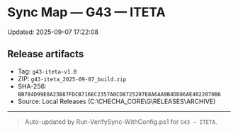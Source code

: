 ﻿# Sync Map — G43 — ITETA

Updated: 2025-09-07 17:22:08

## Release artifacts
- Tag: `g43-iteta-v1.0`
- ZIP: `g43-iteta_2025-09-07_build.zip`
- SHA-256: `BB784D99E0A23B87FDCB716EC2357A0CD8725207E8A6AA9B4DD86AE4022070B6`
- Source: Local Releases (C:\CHECHA_CORE\G\RELEASES\ARCHIVE)

---
> Auto-updated by Run-VerifySync-WithConfig.ps1 for `G43 — ITETA`.